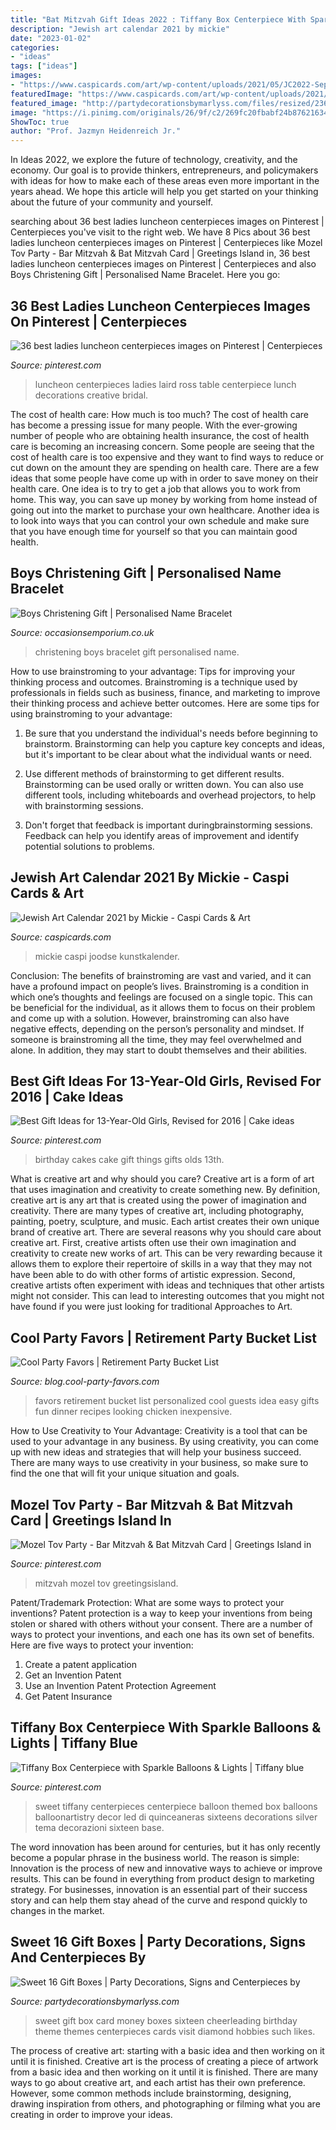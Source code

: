 ```yaml
---
title: "Bat Mitzvah Gift Ideas 2022 : Tiffany Box Centerpiece With Sparkle Balloons &amp; Lights"
description: "Jewish art calendar 2021 by mickie"
date: "2023-01-02"
categories:
- "ideas"
tags: ["ideas"]
images:
- "https://www.caspicards.com/art/wp-content/uploads/2021/05/JC2022-Sept-21.jpg"
featuredImage: "https://www.caspicards.com/art/wp-content/uploads/2021/05/JC2022-Sept-21.jpg"
featured_image: "http://partydecorationsbymarlyss.com/files/resized/236344/265;320;b0b2dbd84b68b228a9652a243ee02e27904a4b84.jpg"
image: "https://i.pinimg.com/originals/26/9f/c2/269fc20fbabf24b87621634ae4a76d8d.jpg"
ShowToc: true
author: "Prof. Jazmyn Heidenreich Jr."
---
```



In Ideas 2022, we explore the future of technology, creativity, and the economy. Our goal is to provide thinkers, entrepreneurs, and policymakers with ideas for how to make each of these areas even more important in the years ahead. We hope this article will help you get started on your thinking about the future of your community and yourself.

	

		
searching about 36 best ladies luncheon centerpieces images on Pinterest | Centerpieces you've visit to the right web. We have 8 Pics about 36 best ladies luncheon centerpieces images on Pinterest | Centerpieces like Mozel Tov Party - Bar Mitzvah &amp; Bat Mitzvah Card | Greetings Island in, 36 best ladies luncheon centerpieces images on Pinterest | Centerpieces and also Boys Christening Gift | Personalised Name Bracelet. Here you go:
		
    
## 36 Best Ladies Luncheon Centerpieces Images On Pinterest | Centerpieces

<img loading=lazy src="https://i.pinimg.com/736x/12/10/6c/12106cc26eed26efe9d0d92f43f05871--wedding-centerpieces-ladies-luncheon.jpg" onerror="this.onerror=null;this.src='https://tse2.mm.bing.net/th?id=OIP.madjvEDhPldjz29h9-T7VQHaLH&amp;pid=15.1';" alt="36 best ladies luncheon centerpieces images on Pinterest | Centerpieces">

_Source: pinterest.com_

>luncheon centerpieces ladies laird ross table centerpiece lunch decorations creative bridal. 

	

The cost of health care: How much is too much?
The cost of health care has become a pressing issue for many people. With the ever-growing number of people who are obtaining health insurance, the cost of health care is becoming an increasing concern. Some people are seeing that the cost of health care is too expensive and they want to find ways to reduce or cut down on the amount they are spending on health care. There are a few ideas that some people have come up with in order to save money on their health care. One idea is to try to get a job that allows you to work from home. This way, you can save up money by working from home instead of going out into the market to purchase your own healthcare. Another idea is to look into ways that you can control your own schedule and make sure that you have enough time for yourself so that you can maintain good health.

    
## Boys Christening Gift | Personalised Name Bracelet

<img loading=lazy src="http://www.occasionsemporium.co.uk/images/large/boys-christening-gift-bracelet_LRG.jpg" onerror="this.onerror=null;this.src='https://tse4.mm.bing.net/th?id=OIP.glyoXxfJY6o1L-KSAvmMYwHaEn&amp;pid=15.1';" alt="Boys Christening Gift | Personalised Name Bracelet">

_Source: occasionsemporium.co.uk_

>christening boys bracelet gift personalised name. 

	

How to use brainstroming to your advantage: Tips for improving your thinking process and outcomes.
Brainstroming is a technique used by professionals in fields such as business, finance, and marketing to improve their thinking process and achieve better outcomes. Here are some tips for using brainstroming to your advantage: 
1. Be sure that you understand the individual's needs before beginning to brainstorm. Brainstorming can help you capture key concepts and ideas, but it's important to be clear about what the individual wants or need.

2. Use different methods of brainstorming to get different results. Brainstorming can be used orally or written down. You can also use different tools, including whiteboards and overhead projectors, to help with brainstorming sessions.

3. Don't forget that feedback is important duringbrainstorming sessions. Feedback can help you identify areas of improvement and identify potential solutions to problems.

    
## Jewish Art Calendar 2021 By Mickie - Caspi Cards &amp; Art

<img loading=lazy src="https://www.caspicards.com/art/wp-content/uploads/2021/05/JC2022-Sept-21.jpg" onerror="this.onerror=null;this.src='https://tse1.mm.bing.net/th?id=OIP.p_lr5c_270n1dXMNZ4qzHAHaO0&amp;pid=15.1';" alt="Jewish Art Calendar 2021 by Mickie - Caspi Cards &amp; Art">

_Source: caspicards.com_

>mickie caspi joodse kunstkalender. 

	

Conclusion: The benefits of brainstroming are vast and varied, and it can have a profound impact on people’s lives.
Brainstroming is a condition in which one’s thoughts and feelings are focused on a single topic. This can be beneficial for the individual, as it allows them to focus on their problem and come up with a solution. However, brainstroming can also have negative effects, depending on the person’s personality and mindset. If someone is brainstroming all the time, they may feel overwhelmed and alone. In addition, they may start to doubt themselves and their abilities.

    
## Best Gift Ideas For 13-Year-Old Girls, Revised For 2016 | Cake Ideas

<img loading=lazy src="https://s-media-cache-ak0.pinimg.com/736x/c5/bb/5e/c5bb5ed31291a3d6039d4169ac4429d3.jpg" onerror="this.onerror=null;this.src='https://tse3.mm.bing.net/th?id=OIP.h0vsEakXVfHqYxzmCpB8tgHaJ4&amp;pid=15.1';" alt="Best Gift Ideas for 13-Year-Old Girls, Revised for 2016 | Cake ideas">

_Source: pinterest.com_

>birthday cakes cake gift things gifts olds 13th. 

	

What is creative art and why should you care?
Creative art is a form of art that uses imagination and creativity to create something new. By definition, creative art is any art that is created using the power of imagination and creativity. There are many types of creative art, including photography, painting, poetry, sculpture, and music. Each artist creates their own unique brand of creative art.
There are several reasons why you should care about creative art. First, creative artists often use their own imagination and creativity to create new works of art. This can be very rewarding because it allows them to explore their repertoire of skills in a way that they may not have been able to do with other forms of artistic expression. Second, creative artists often experiment with ideas and techniques that other artists might not consider. This can lead to interesting outcomes that you might not have found if you were just looking for traditional Approaches to Art.

    
## Cool Party Favors | Retirement Party Bucket List

<img loading=lazy src="http://blog.cool-party-favors.com/wp-content/uploads/2017-07-11_10-58-29.jpg" onerror="this.onerror=null;this.src='https://tse3.mm.bing.net/th?id=OIP.Hpk7QlVf__NrmmNLQthevwHaFu&amp;pid=15.1';" alt="Cool Party Favors | Retirement Party Bucket List">

_Source: blog.cool-party-favors.com_

>favors retirement bucket list personalized cool guests idea easy gifts fun dinner recipes looking chicken inexpensive. 

	

How to Use Creativity to Your Advantage:
Creativity is a tool that can be used to your advantage in any business. By using creativity, you can come up with new ideas and strategies that will help your business succeed. There are many ways to use creativity in your business, so make sure to find the one that will fit your unique situation and goals.

    
## Mozel Tov Party - Bar Mitzvah &amp; Bat Mitzvah Card | Greetings Island In

<img loading=lazy src="https://i.pinimg.com/originals/f8/56/19/f856195a1fee2a75dc56e9232ef1ab35.png" onerror="this.onerror=null;this.src='https://tse3.mm.bing.net/th?id=OIP.19v30Dd-oSVVlqi2xdYKgwHaHa&amp;pid=15.1';" alt="Mozel Tov Party - Bar Mitzvah &amp; Bat Mitzvah Card | Greetings Island in">

_Source: pinterest.com_

>mitzvah mozel tov greetingsisland. 

	

Patent/Trademark Protection: What are some ways to protect your inventions?
Patent protection is a way to keep your inventions from being stolen or shared with others without your consent. There are a number of ways to protect your inventions, and each one has its own set of benefits. Here are five ways to protect your invention: 
1. Create a patent application 
2. Get an Invention Patent 
3. Use an Invention Patent Protection Agreement 
4. Get Patent Insurance 

    
## Tiffany Box Centerpiece With Sparkle Balloons &amp; Lights | Tiffany Blue

<img loading=lazy src="https://i.pinimg.com/originals/26/9f/c2/269fc20fbabf24b87621634ae4a76d8d.jpg" onerror="this.onerror=null;this.src='https://tse1.mm.bing.net/th?id=OIP.9FoEvzrEtVWJ-v11zoagrgHaLG&amp;pid=15.1';" alt="Tiffany Box Centerpiece with Sparkle Balloons &amp; Lights | Tiffany blue">

_Source: pinterest.com_

>sweet tiffany centerpieces centerpiece balloon themed box balloons balloonartistry decor led di quinceaneras sixteens decorations silver tema decorazioni sixteen base. 

	

The word innovation has been around for centuries, but it has only recently become a popular phrase in the business world. The reason is simple: Innovation is the process of new and innovative ways to achieve or improve results. This can be found in everything from product design to marketing strategy. For businesses, innovation is an essential part of their success story and can help them stay ahead of the curve and respond quickly to changes in the market.

    
## Sweet 16 Gift Boxes | Party Decorations, Signs And Centerpieces By

<img loading=lazy src="http://partydecorationsbymarlyss.com/files/resized/236344/265;320;b0b2dbd84b68b228a9652a243ee02e27904a4b84.jpg" onerror="this.onerror=null;this.src='https://tse1.mm.bing.net/th?id=OIP._bzPGKpDPpOHHoneHSYS-QHaI8&amp;pid=15.1';" alt="Sweet 16 Gift Boxes | Party Decorations, Signs and Centerpieces by">

_Source: partydecorationsbymarlyss.com_

>sweet gift box card money boxes sixteen cheerleading birthday theme themes centerpieces cards visit diamond hobbies such likes. 

	

The process of creative art: starting with a basic idea and then working on it until it is finished.
Creative art is the process of creating a piece of artwork from a basic idea and then working on it until it is finished. There are many ways to go about creative art, and each artist has their own preference. However, some common methods include brainstorming, designing, drawing inspiration from others, and photographing or filming what you are creating in order to improve your ideas.

